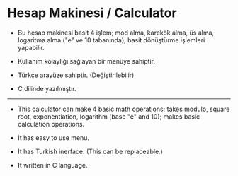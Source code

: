 # Hesap Makinesi / Calculator

* Bu hesap makinesi basit 4 işlem; mod alma, karekök alma, üs alma, logaritma alma ("e" ve 10 tabanında); basit dönüştürme işlemleri 
yapabilir.

* Kullanım kolaylığı sağlayan bir menüye sahiptir. 

* Türkçe arayüze sahiptir. (Değiştirilebilir)

* C dilinde yazılmıştır.

___

* This calculator can make 4 basic math operations; takes modulo, square root, exponentiation, logarithm (base "e" and 10); makes basic 
calculation operations. 

* It has easy to use menu.

* It has Turkish inerface. (This can be replaceable.)

* It written in C language.


 
